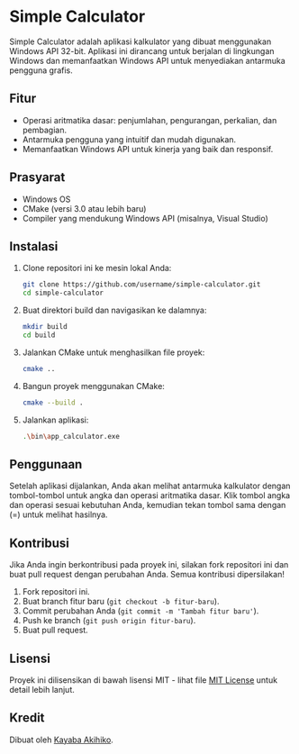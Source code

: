 # Simple Calculator

Simple Calculator adalah aplikasi kalkulator yang dibuat menggunakan Windows API 32-bit. Aplikasi ini dirancang untuk berjalan di lingkungan Windows dan memanfaatkan Windows API untuk menyediakan antarmuka pengguna grafis.

## Fitur

- Operasi aritmatika dasar: penjumlahan, pengurangan, perkalian, dan pembagian.
- Antarmuka pengguna yang intuitif dan mudah digunakan.
- Memanfaatkan Windows API untuk kinerja yang baik dan responsif.

## Prasyarat

- Windows OS
- CMake (versi 3.0 atau lebih baru)
- Compiler yang mendukung Windows API (misalnya, Visual Studio)

## Instalasi

1. Clone repositori ini ke mesin lokal Anda:

    ```sh
    git clone https://github.com/username/simple-calculator.git
    cd simple-calculator
    ```

2. Buat direktori build dan navigasikan ke dalamnya:

    ```sh
    mkdir build
    cd build
    ```

3. Jalankan CMake untuk menghasilkan file proyek:

    ```sh
    cmake ..
    ```

4. Bangun proyek menggunakan CMake:

    ```sh
    cmake --build .
    ```

5. Jalankan aplikasi:

    ```sh
    .\bin\app_calculator.exe
    ```

## Penggunaan

Setelah aplikasi dijalankan, Anda akan melihat antarmuka kalkulator dengan tombol-tombol untuk angka dan operasi aritmatika dasar. Klik tombol angka dan operasi sesuai kebutuhan Anda, kemudian tekan tombol sama dengan (=) untuk melihat hasilnya.

## Kontribusi

Jika Anda ingin berkontribusi pada proyek ini, silakan fork repositori ini dan buat pull request dengan perubahan Anda. Semua kontribusi dipersilakan!

1. Fork repositori ini.
2. Buat branch fitur baru (`git checkout -b fitur-baru`).
3. Commit perubahan Anda (`git commit -m 'Tambah fitur baru'`).
4. Push ke branch (`git push origin fitur-baru`).
5. Buat pull request.

## Lisensi

Proyek ini dilisensikan di bawah lisensi MIT - lihat file [MIT License](LICENSE) untuk detail lebih lanjut.

## Kredit

Dibuat oleh [Kayaba Akihiko](https://github.com/kayabaakihiko13).
